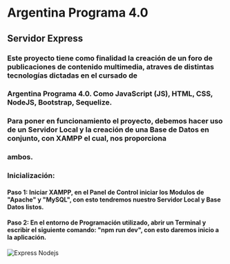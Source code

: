 # Argentina Programa 4.0

## Servidor Express

### Este proyecto tiene como finalidad la creación de un foro de publicaciones de contenido multimedia, atraves de distintas tecnologías dictadas en el cursado de 
### Argentina Programa 4.0. Como JavaScript (JS), HTML, CSS, NodeJS, Bootstrap, Sequelize. 

### Para poner en funcionamiento el proyecto, debemos hacer uso de un Servidor Local y la creación de una Base de Datos en conjunto, con XAMPP el cual, nos proporciona
### ambos.

### Inicialización: 
####    Paso 1: Iniciar XAMPP, en el Panel de Control iniciar los Modulos de "Apache" y "MySQL", con esto tendremos nuestro Servidor Local y Base Datos listos.
####    Paso 2: En el entorno de Programación utilizado, abrir un Terminal y escribir el siguiente comando: "npm run dev", con esto daremos inicio a la aplicación. 

![Express Nodejs](https://miro.medium.com/v2/resize:fit:1400/1*f7ztMaMM0etsFHpEfkdiwA.png)